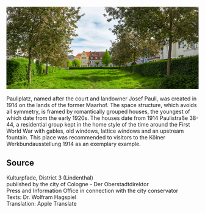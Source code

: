 ![Pauliplatz](./images/05315000-b03-t06/p6.1.jpg#pano)

Pauliplatz, named after the court and landowner Josef Pauli, was created in 1914 on the lands of the former Maarhof. The space structure, which avoids all symmetry, is framed by romantically grouped houses, the youngest of which date from the early 1920s. The houses date from 1914 Paulistraße 38-44, a residential group kept in the home style of the time around the First World War with gables, old windows, lattice windows and an upstream fountain. This place was recommended to visitors to the Kölner Werkbundausstellung 1914 as an exemplary example.

## Source

Kulturpfade, District 3 (Lindenthal)  
published by the city of Cologne - Der Oberstadtdirektor  
Press and Information Office in connection with the city conservator  
Texts: Dr. Wolfram Hagspiel  
Translation: Apple Translate
